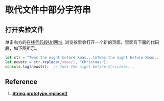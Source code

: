 # 取代文件中部分字符串

## 打开实验文件

单击右方的[在线代码段Url网址](http://pythontutor.com/javascript.html#code=let%20str%20%3D%20%22Twas%20the%20night%20before%20Xmas...%5CnTwas%20the%20night%20before%20Xmas...%5CnTwas%20the%20night%20before%20Xmas...%5Cn%22%3B%0Alet%20newstr%20%3D%20str.replace%28/xmas/i,%20%22Christmas%22%29%3B%0Aconsole.log%28newstr%29%3B%20%20//%20Twas%20the%20night%20before%20Christmas...&curInstr=3&mode=display&origin=opt-frontend.js&py=js&rawInputLstJSON=%5B%5D), 浏览器里会打开一个新的页面，里面有下面的代码段，如下图所示。

```javascript
let str = "Twas the night before Xmas...\nTwas the night before Xmas...\nTwas the night before Xmas...\n";
let newstr = str.replace(/xmas/i, "Christmas");
console.log(newstr);  // Twas the night before Christmas...
```

## Reference

1. [**String.prototype.replace()**](https://developer.mozilla.org/en-US/docs/Web/JavaScript/Reference/Global_Objects/String/replace)




